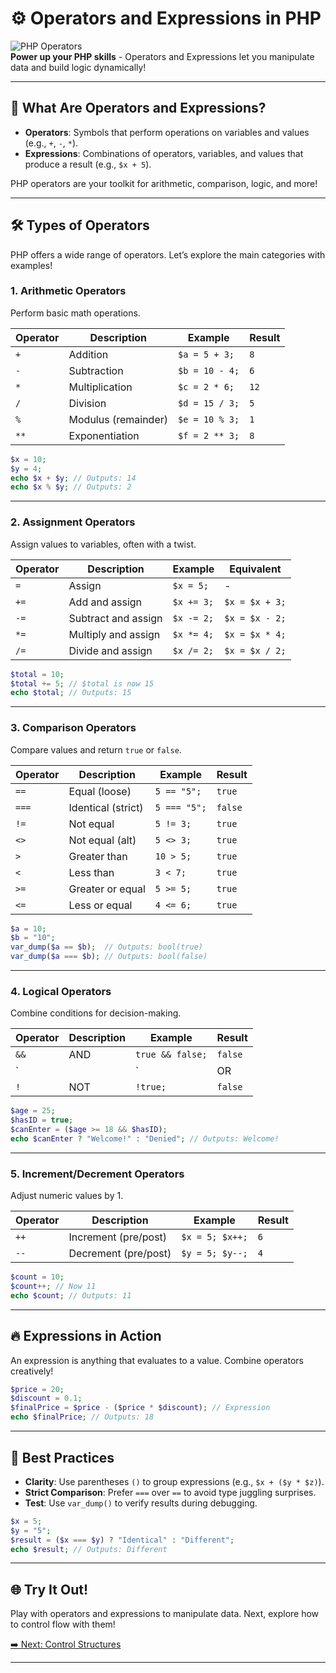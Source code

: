 # ⚙️ Operators and Expressions in PHP

![PHP Operators](https://img.shields.io/badge/PHP-Operators%20&%20Expressions-blue?style=for-the-badge&logo=php)  
**Power up your PHP skills** - Operators and Expressions let you manipulate data and build logic dynamically!

---

## 🌟 What Are Operators and Expressions?

- **Operators**: Symbols that perform operations on variables and values (e.g., `+`, `-`, `*`).
- **Expressions**: Combinations of operators, variables, and values that produce a result (e.g., `$x + 5`).

PHP operators are your toolkit for arithmetic, comparison, logic, and more!

---

## 🛠️ Types of Operators

PHP offers a wide range of operators. Let’s explore the main categories with examples!

### 1. Arithmetic Operators
Perform basic math operations.

| Operator | Description          | Example             | Result  |
|----------|----------------------|---------------------|---------|
| `+`      | Addition            | `$a = 5 + 3;`      | `8`     |
| `-`      | Subtraction         | `$b = 10 - 4;`     | `6`     |
| `*`      | Multiplication      | `$c = 2 * 6;`      | `12`    |
| `/`      | Division            | `$d = 15 / 3;`     | `5`     |
| `%`      | Modulus (remainder) | `$e = 10 % 3;`     | `1`     |
| `**`     | Exponentiation      | `$f = 2 ** 3;`     | `8`     |

```php
$x = 10;
$y = 4;
echo $x + $y; // Outputs: 14
echo $x % $y; // Outputs: 2
```

---

### 2. Assignment Operators
Assign values to variables, often with a twist.

| Operator | Description                | Example             | Equivalent       |
|----------|----------------------------|---------------------|------------------|
| `=`      | Assign                    | `$x = 5;`          | -               |
| `+=`     | Add and assign            | `$x += 3;`         | `$x = $x + 3;` |
| `-=`     | Subtract and assign       | `$x -= 2;`         | `$x = $x - 2;` |
| `*=`     | Multiply and assign       | `$x *= 4;`         | `$x = $x * 4;` |
| `/=`     | Divide and assign         | `$x /= 2;`         | `$x = $x / 2;` |

```php
$total = 10;
$total += 5; // $total is now 15
echo $total; // Outputs: 15
```

---

### 3. Comparison Operators
Compare values and return `true` or `false`.

| Operator | Description            | Example             | Result  |
|----------|------------------------|---------------------|---------|
| `==`     | Equal (loose)         | `5 == "5";`        | `true`  |
| `===`    | Identical (strict)    | `5 === "5";`       | `false` |
| `!=`     | Not equal             | `5 != 3;`          | `true`  |
| `<>`     | Not equal (alt)       | `5 <> 3;`          | `true`  |
| `>`      | Greater than          | `10 > 5;`          | `true`  |
| `<`      | Less than             | `3 < 7;`           | `true`  |
| `>=`     | Greater or equal      | `5 >= 5;`          | `true`  |
| `<=`     | Less or equal         | `4 <= 6;`          | `true`  |

```php
$a = 10;
$b = "10";
var_dump($a == $b);  // Outputs: bool(true)
var_dump($a === $b); // Outputs: bool(false)
```

---

### 4. Logical Operators
Combine conditions for decision-making.

| Operator | Description    | Example                 | Result  |
|----------|----------------|-------------------------|---------|
| `&&`     | AND            | `true && false;`       | `false` |
| `||`     | OR             | `true || false;`       | `true`  |
| `!`      | NOT            | `!true;`               | `false` |

```php
$age = 25;
$hasID = true;
$canEnter = ($age >= 18 && $hasID);
echo $canEnter ? "Welcome!" : "Denied"; // Outputs: Welcome!
```

---

### 5. Increment/Decrement Operators
Adjust numeric values by 1.

| Operator | Description           | Example             | Result  |
|----------|-----------------------|---------------------|---------|
| `++`     | Increment (pre/post) | `$x = 5; $x++;`    | `6`     |
| `--`     | Decrement (pre/post) | `$y = 5; $y--;`    | `4`     |

```php
$count = 10;
$count++; // Now 11
echo $count; // Outputs: 11
```

---

## 🔥 Expressions in Action
An expression is anything that evaluates to a value. Combine operators creatively!

```php
$price = 20;
$discount = 0.1;
$finalPrice = $price - ($price * $discount); // Expression
echo $finalPrice; // Outputs: 18
```

---

## 🎯 Best Practices
- **Clarity**: Use parentheses `()` to group expressions (e.g., `$x + ($y * $z)`).
- **Strict Comparison**: Prefer `===` over `==` to avoid type juggling surprises.
- **Test**: Use `var_dump()` to verify results during debugging.

```php
$x = 5;
$y = "5";
$result = ($x === $y) ? "Identical" : "Different";
echo $result; // Outputs: Different
```

---

## 🌐 Try It Out!
Play with operators and expressions to manipulate data. Next, explore how to control flow with them!

[➡️ Next: Control Structures](control-structures)

---
